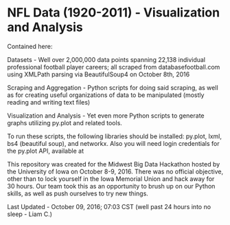 # NFL Data (1920-2011) - Visualization and Analysis

Contained here:

  Datasets - Well over 2,000,000 data points spanning 22,138 individual professional football player careers; all scraped from         databasefootball.com using XMLPath parsing via BeautifulSoup4 on October 8th, 2016
  
  Scraping and Aggregation - Python scripts for doing said scraping, as well as for creating useful organizations of data to be manipulated (mostly reading and writing text files)
  
  Visualization and Analysis - Yet even more Python scripts to generate graphs utilizing py.plot and related tools.
  
  
  
To run these scripts, the following libraries should be installed: py.plot, lxml, bs4 (beautiful soup), and networkx. Also you will need login credentials for the py.plot API, available at 

This repository was created for the Midwest Big Data Hackathon hosted by the University of Iowa on October 8-9, 2016. There was no official objective, other than to lock yourself in the Iowa Memorial Union and hack away for 30 hours. Our team took this as an opportunity to brush up on our Python skills, as well as push ourselves to try new things.

Last Updated - October 09, 2016; 07:03 CST (well past 24 hours into no sleep - Liam C.)
